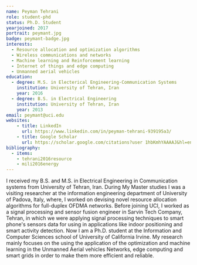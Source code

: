 ```yaml
---
name: Peyman Tehrani
role: student-phd
status: Ph.D. Student
yearjoined: 2017
portrait: peymant.jpg
badge: peymant-badge.jpg
interests:
  - Resource allocation and optimization algorithms 
  - Wireless communications and networks
  - Machine learning and Reinforcement learning
  - Internet of things and edge computing
  - Unmanned aerial vehicles
education:
  - degree: M.S. in Electerical Engineering-Communication Systems
    institution: University of Tehran, Iran
    year: 2016
  - degree: B.S. in Electrical Engineering
    institution: University of Tehran, Iran
    year: 2013
email: peymant@uci.edu
websites:
    - title: LinkedIn
      url: https://www.linkedin.com/in/peyman-tehrani-939195a3/
    - title: Google Scholar
      url: https://scholar.google.com/citations?user 1hbKmhYAAAAJ&hl=en
bibliography:
  - items:
    - tehrani2016resource
    - mili2016energy
---
```


I received my B.S. and M.S. in Electrical Engineering in Communication systems from University of Tehran, Iran. During My Master studies I was a visiting researcher at the information engineering department of University of Padova, Italy, where, I worked on devising novel resource allocation algorithms for full-duplex OFDMA networks. Before joining UCI, I worked as a signal processing and sensor fusion engineer in Sarvin Tech Company, Tehran, in which we were applying signal processing techniques to smart phone's sensors data for using in applications like indoor positioning and smart activity detection. Now I am a Ph.D. student at the Information and Computer Sciences school of University of California Irvine. My research mainly focuses on the using the application of the optimization and machine learning in the Unmanned Aerial vehicles Networks, edge computing and smart grids in order to make them more efficient and reliable.
